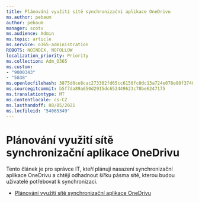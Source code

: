 ```yaml
---
title: Plánování využití sítě synchronizační aplikace OneDrivu
ms.author: pebaum
author: pebaum
manager: scotv
ms.audience: Admin
ms.topic: article
ms.service: o365-administration
ROBOTS: NOINDEX, NOFOLLOW
localization_priority: Priority
ms.collection: Adm_O365
ms.custom:
- "9000343"
- "5838"
ms.openlocfilehash: 3875d0ce8cac273302fd65cc6150fc0dc13a724e078e80f37407fe29b93fe265
ms.sourcegitcommit: b5f7da89a650d2915dc652449623c78be6247175
ms.translationtype: MT
ms.contentlocale: cs-CZ
ms.lasthandoff: 08/05/2021
ms.locfileid: "54065349"
---
```

# <a name="network-utilization-planning-for-the-onedrive-sync-app"></a>Plánování využití sítě synchronizační aplikace OneDrivu

Tento článek je pro správce IT, kteří plánují nasazení synchronizační aplikace OneDrivu a chtějí odhadnout šířku pásma sítě, kterou budou uživatelé potřebovat k synchronizaci.  

- [Plánování využití sítě synchronizační aplikace OneDrivu](https://docs.microsoft.com/onedrive/network-utilization-planning)